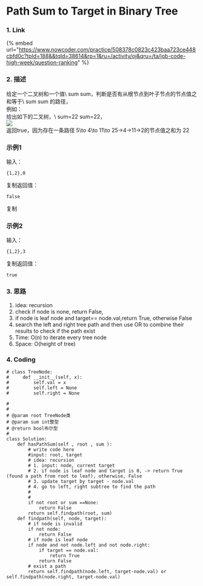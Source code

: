 # Path Sum to Target in Binary Tree

### 1. Link

{% embed url="https://www.nowcoder.com/practice/508378c0823c423baa723ce448cbfd0c?tpId=188&&tqId=38614&rp=1&ru=/activity/oj&qru=/ta/job-code-high-week/question-ranking" %}



### 2. 描述

给定一个二叉树和一个值\ sum sum，判断是否有从根节点到叶子节点的节点值之和等于\ sum sum 的路径，  
例如：  
给出如下的二叉树，\ sum=22 sum=22，  
![](https://uploadfiles.nowcoder.com/images/20200807/999991351_1596786493913_8BFB3E9513755565DC67D86744BB6159)  
返回true，因为存在一条路径 5\to 4\to 11\to 25→4→11→2的节点值之和为 22  


### 示例1

输入：

```text
{1,2},0
```

复制返回值：

```text
false
```

复制

### 示例2

输入：

```text
{1,2},3
```

复制返回值：

```text
true
```



### 3. 思路

1. idea: recursion
2. check if node is none, return False, 
3.  if node is leaf node and target== node.val,return True, otherwise False
4. search the left and right tree path and then use OR to combine their results to check if the path exist
5. Time: O\(n\) to iterate every tree node
6. Space: O\(height of tree\)

### 4. Coding

```text
# class TreeNode:
#     def __init__(self, x):
#         self.val = x
#         self.left = None
#         self.right = None

#
# 
# @param root TreeNode类 
# @param sum int整型 
# @return bool布尔型
#
class Solution:
    def hasPathSum(self , root , sum ):
        # write code here
        #input: root, target
        # idea: recursion
        # 1. input: node, current target
        # 2. if node is leaf node and target is 0, -> return True (found a path from root to leaf), otherwise, False
        # 3. update target by target - node.val
        # 4. go to left, right subtree to find the path
        #
        #
        if not root or sum ==None:
            return False
        return self.findpath(root, sum)
    def findpath(self, node, target):
        # if node is invalid
        if not node:
            return False
        # if node is leaf node
        if node and not node.left and not node.right:
            if target == node.val:
                return True
            return False
        # exist a path
        return self.findpath(node.left, target-node.val) or self.findpath(node.right, target-node.val)
    
    
    
        
```







